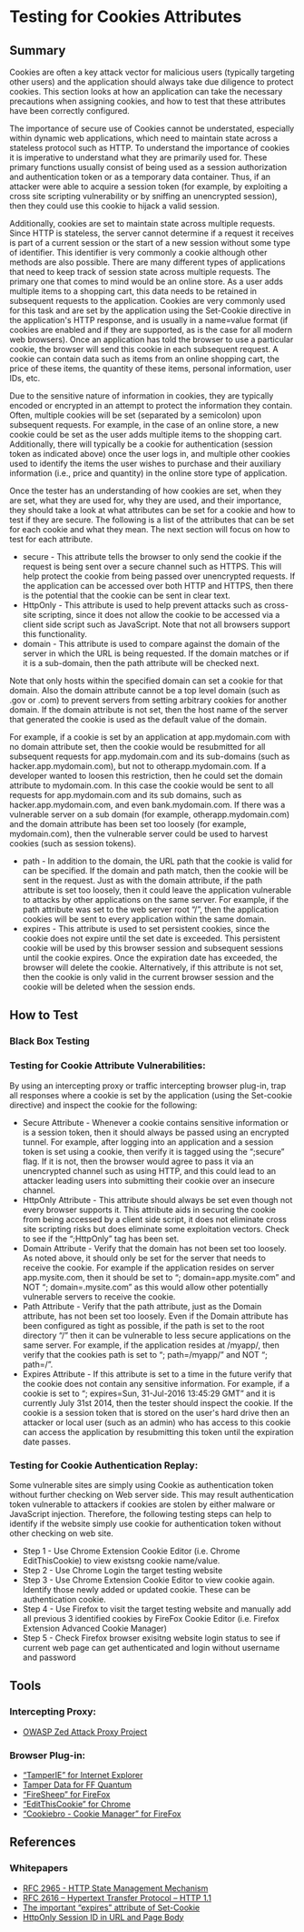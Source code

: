 # Testing for Cookies Attributes

## Summary

Cookies are often a key attack vector for malicious users (typically targeting other users) and the application should always take due diligence to protect cookies. This section looks at how an application can take the necessary precautions when assigning cookies, and how to test that these attributes have been correctly configured.

The importance of secure use of Cookies cannot be understated, especially within dynamic web applications, which need to maintain state across a stateless protocol such as HTTP. To understand the importance of cookies it is imperative to understand what they are primarily used for. These primary functions usually consist of being used as a session authorization and authentication token or as a temporary data container. Thus, if an attacker were able to acquire a session token (for example, by exploiting a cross site scripting vulnerability or by sniffing an unencrypted session), then they could use this cookie to hijack a valid session.

Additionally, cookies are set to maintain state across multiple requests. Since HTTP is stateless, the server cannot determine if a request it receives is part of a current session or the start of a new session without some type of identifier. This identifier is very commonly a cookie although other methods are also possible. There are many different types of applications that need to keep track of session state across multiple requests. The primary one that comes to mind would be an online store. As a user adds multiple items to a shopping cart, this data needs to be retained in subsequent requests to the application. Cookies are very commonly used for this task and are set by the application using the Set-Cookie directive in the application's HTTP response, and is usually in a name=value format (if cookies are enabled and if they are supported, as is the case for all modern web browsers). Once an application has told the browser to use a particular cookie, the browser will send this cookie in each subsequent request. A cookie can contain data such as items from an online shopping cart, the price of these items, the quantity of these items, personal information, user IDs, etc.

Due to the sensitive nature of information in cookies, they are typically encoded or encrypted in an attempt to protect the information they contain. Often, multiple cookies will be set (separated by a semicolon) upon subsequent requests. For example, in the case of an online store, a new cookie could be set as the user adds multiple items to the shopping cart. Additionally, there will typically be a cookie for authentication (session token as indicated above) once the user logs in, and multiple other cookies used to identify the items the user wishes to purchase and their auxiliary information (i.e., price and quantity) in the online store type of application.

Once the tester has an understanding of how cookies are set, when they are set, what they are used for, why they are used, and their importance, they should take a look at what attributes can be set for a cookie and how to test if they are secure. The following is a list of the attributes that can be set for each cookie and what they mean. The next section will focus on how to test for each attribute.

- secure - This attribute tells the browser to only send the cookie if the request is being sent over a secure channel such as HTTPS. This will help protect the cookie from being passed over unencrypted requests. If the application can be accessed over both HTTP and HTTPS, then there is the potential that the cookie can be sent in clear text.
- HttpOnly - This attribute is used to help prevent attacks such as cross-site scripting, since it does not allow the cookie to be accessed via a client side script such as JavaScript. Note that not all browsers support this functionality.
- domain - This attribute is used to compare against the domain of the server in which the URL is being requested. If the domain matches or if it is a sub-domain, then the path attribute will be checked next.

Note that only hosts within the specified domain can set a cookie for that domain. Also the domain attribute cannot be a top level domain (such as .gov or .com) to prevent servers from setting arbitrary cookies for another domain. If the domain attribute is not set, then the host name of the server that generated the cookie is used as the default value of the domain.

For example, if a cookie is set by an application at app.mydomain.com with no domain attribute set, then the cookie would be resubmitted for all subsequent requests for app.mydomain.com and its sub-domains (such as hacker.app.mydomain.com), but not to otherapp.mydomain.com. If a developer wanted to loosen this restriction, then he could set the domain attribute to mydomain.com. In this case the cookie would be sent to all requests for app.mydomain.com and its sub domains, such as hacker.app.mydomain.com, and even bank.mydomain.com. If there was a vulnerable server on a sub domain (for example, otherapp.mydomain.com) and the domain attribute has been set too loosely (for example, mydomain.com), then the vulnerable server could be used to harvest cookies (such as session tokens).

- path - In addition to the domain, the URL path that the cookie is valid for can be specified. If the domain and path match, then the cookie will be sent in the request. Just as with the domain attribute, if the path attribute is set too loosely, then it could leave the application vulnerable to attacks by other applications on the same server. For example, if the path attribute was set to the web server root “/”, then the application cookies will be sent to every application within the same domain.
- expires - This attribute is used to set persistent cookies, since the cookie does not expire until the set date is exceeded. This persistent cookie will be used by this browser session and subsequent sessions until the cookie expires. Once the expiration date has exceeded, the browser will delete the cookie. Alternatively, if this attribute is not set, then the cookie is only valid in the current browser session and the cookie will be deleted when the session ends.

## How to Test

### Black Box Testing

### Testing for Cookie Attribute Vulnerabilities:

By using an intercepting proxy or traffic intercepting browser plug-in, trap all responses where a cookie is set by the application (using the Set-cookie directive) and inspect the cookie for the following:

- Secure Attribute - Whenever a cookie contains sensitive information or is a session token, then it should always be passed using an encrypted tunnel. For example, after logging into an application and a session token is set using a cookie, then verify it is tagged using the “;secure” flag. If it is not, then the browser would agree to pass it via an unencrypted channel such as using HTTP, and this could lead to an attacker leading users into submitting their cookie over an insecure channel.
- HttpOnly Attribute - This attribute should always be set even though not every browser supports it. This attribute aids in securing the cookie from being accessed by a client side script, it does not eliminate cross site scripting risks but does eliminate some exploitation vectors. Check to see if the “;HttpOnly” tag has been set.
- Domain Attribute - Verify that the domain has not been set too loosely. As noted above, it should only be set for the server that needs to receive the cookie. For example if the application resides on server app.mysite.com, then it should be set to “; domain=app.mysite.com” and NOT “; domain=.mysite.com” as this would allow other potentially vulnerable servers to receive the cookie.
- Path Attribute - Verify that the path attribute, just as the Domain attribute, has not been set too loosely. Even if the Domain attribute has been configured as tight as possible, if the path is set to the root directory “/” then it can be vulnerable to less secure applications on the same server. For example, if the application resides at /myapp/, then verify that the cookies path is set to “; path=/myapp/” and NOT “; path=/”.
- Expires Attribute - If this attribute is set to a time in the future verify that the cookie does not contain any sensitive information. For example, if a cookie is set to “; expires=Sun, 31-Jul-2016 13:45:29 GMT” and it is currently July 31st 2014, then the tester should inspect the cookie. If the cookie is a session token that is stored on the user's hard drive then an attacker or local user (such as an admin) who has access to this cookie can access the application by resubmitting this token until the expiration date passes.

### Testing for Cookie Authentication Replay:

Some vulnerable sites are simply using Cookie as authentication token without further checking on Web server side. This may result authentication token vulnerable to attackers if cookies are stolen by either malware or JavaScript injection. Therefore, the following testing steps can help to identify if the website simply use cookie for authentication token without other checking on web site.

- Step 1 - Use Chrome Extension Cookie Editor (i.e. Chrome EditThisCookie) to view existsng cookie name/value.
- Step 2 - Use Chrome Login the target testing website
- Step 3 - Use Chrome Extension Cookie Editor to view cookie again. Identify those newly added or updated cookie. These can be authentication cookie.
- Step 4 - Use Firefox to visit the target testing website and manually add all previous 3 identified cookies by FireFox Cookie Editor (i.e. Firefox Extension Advanced Cookie Manager)
- Step 5 - Check Firefox browser exisitng website login status to see if current web page can get authenticated and login without username and password

## Tools

### Intercepting Proxy:

- [OWASP Zed Attack Proxy Project](https://www.owasp.org/index.php/OWASP_Zed_Attack_Proxy_Project)

### Browser Plug-in:

- [“TamperIE” for Internet Explorer](http://www.bayden.com/TamperIE/)
- [Tamper Data for FF Quantum](https://addons.mozilla.org/en-US/firefox/addon/tamper-data-for-ff-quantum/)
- [“FireSheep” for FireFox](https://github.com/codebutler/firesheep)
- [“EditThisCookie” for Chrome](https://chrome.google.com/webstore/detail/editthiscookie/fngmhnnpilhplaeedifhccceomclgfbg?hl=en)
- [“Cookiebro - Cookie Manager” for FireFox](https://addons.mozilla.org/en-US/firefox/addon/cookiebro/)

## References

### Whitepapers

- [RFC 2965 - HTTP State Management Mechanism](http://tools.ietf.org/html/rfc2965)
- [RFC 2616 – Hypertext Transfer Protocol – HTTP 1.1](http://tools.ietf.org/html/rfc2616)
- [The important “expires” attribute of Set-Cookie](http://seckb.yehg.net/2012/02/important-expires-attribute-of-set.html)
- [HttpOnly Session ID in URL and Page Body](http://seckb.yehg.net/2012/06/httponly-session-id-in-url-and-page.html)
